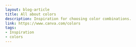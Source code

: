 ```yaml
---
layout: blog-article
title: All about colors
description: Inspiration for choosing color combinations.
link: https://www.canva.com/colors
tags:
- Inspiration
- colors
---
```

